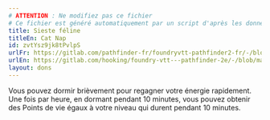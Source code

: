 ```yaml
---
# ATTENTION : Ne modifiez pas ce fichier
# Ce fichier est généré automatiquement par un script d'après les données du module Foundry VTT officiel et de sa traduction
title: Sieste féline
titleEn: Cat Nap
id: zvtYsz9jk8tPvlpS
urlFr: https://gitlab.com/pathfinder-fr/foundryvtt-pathfinder2-fr/-/blob/master/data/feats/zvtYsz9jk8tPvlpS.htm
urlEn: https://gitlab.com/hooking/foundry-vtt---pathfinder-2e/-/blob/master/packs/data/feats.db/cat-nap.json
layout: dons
---
```

Vous pouvez dormir brièvement pour regagner votre énergie rapidement. Une fois par heure, en dormant pendant 10 minutes, vous pouvez obtenir des Points de vie égaux à votre niveau qui durent pendant 10 minutes.
